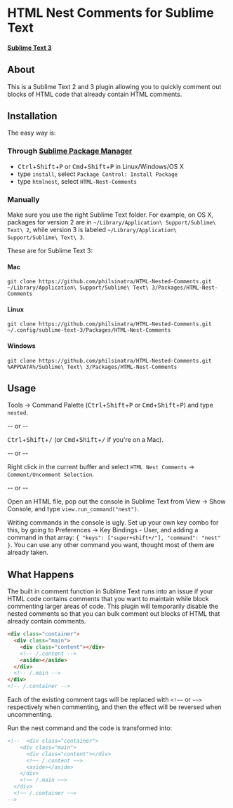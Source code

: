 # HTML Nest Comments for Sublime Text
#### [Sublime Text 3](http://www.sublimetext.com/3)

## About
This is a Sublime Text 2 and 3 plugin allowing you to quickly comment out blocks of HTML code that already contain HTML comments.

## Installation
The easy way is:

### Through [Sublime Package Manager](http://wbond.net/sublime_packages/package_control)

* <kbd>Ctrl</kbd>+<kbd>Shift</kbd>+<kbd>P</kbd> or <kbd>Cmd</kbd>+<kbd>Shift</kbd>+<kbd>P</kbd> in Linux/Windows/OS X
* type `install`, select `Package Control: Install Package`
* type `htmlnest`, select `HTML-Nest-Comments`

### Manually
Make sure you use the right Sublime Text folder. For example, on OS X, packages for version 2 are in `~/Library/Application\ Support/Sublime\ Text\ 2`, while version 3 is labeled `~/Library/Application\ Support/Sublime\ Text\ 3`.

These are for Sublime Text 3:

#### Mac
`git clone https://github.com/philsinatra/HTML-Nested-Comments.git ~/Library/Application\ Support/Sublime\ Text\ 3/Packages/HTML-Nest-Comments`

#### Linux
`git clone https://github.com/philsinatra/HTML-Nested-Comments.git ~/.config/sublime-text-3/Packages/HTML-Nest-Comments`

#### Windows
`git clone https://github.com/philsinatra/HTML-Nested-Comments.git %APPDATA%/Sublime\ Text\ 3/Packages/HTML-Nest-Comments`

## Usage
Tools -> Command Palette (<kbd>Ctrl</kbd>+<kbd>Shift</kbd>+<kbd>P</kbd> or <kbd>Cmd</kbd>+<kbd>Shift</kbd>+<kbd>P</kbd>) and type `nested`.

-- or --

<kbd>Ctrl</kbd>+<kbd>Shift</kbd>+<kbd>/</kbd> (or <kbd>Cmd</kbd>+<kbd>Shift</kbd>+<kbd>/</kbd> if you're on a Mac).

-- or --

Right click in the current buffer and select `HTML Nest Comments` -> `Comment/Uncomment Selection`.

-- or --

Open an HTML file, pop out the console in Sublime Text from View -> Show Console, and type `view.run_command("nest")`.

Writing commands in the console is ugly. Set up your own key combo for this, by going to Preferences -> Key Bindings - User, and adding a command in that array: `{ "keys": ["super+shift+/"], "command": "nest" }`. You can use any other command you want, thought most of them are already taken.

## What Happens
The built in comment function in Sublime Text runs into an issue if your HTML code contains comments that you want to maintain while block commenting larger areas of code. This plugin will temporarily disable the nested comments so that you can bulk comment out blocks of HTML that already contain comments.

```html
<div class="container">
  <div class="main">
    <div class="content"></div>
    <!-- /.content -->
    <aside></aside>
  </div>
  <!-- /.main -->
</div>
<!-- /.container -->
```

Each of the existing comment tags will be replaced with `<!~~` or `~~>` respectively when commenting, and then the effect will be reversed when uncommenting.

Run the nest command and the code is transformed into:

```html
<!--  <div class="container">
    <div class="main">
      <div class="content"></div>
      <!~~ /.content ~~>
      <aside></aside>
    </div>
    <!~~ /.main ~~>
  </div>
  <!~~ /.container ~~>
-->
```
